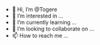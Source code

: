 - 👋 Hi, I’m @Togere
- 👀 I’m interested in ...
- 🌱 I’m currently learning ...
- 💞️ I’m looking to collaborate on ...
- 📫 How to reach me ...

<!---
Togere/Togere is a ✨ special ✨ repository because its `README.md` (this file) appears on your GitHub profile.
You can click the Preview link to take a look at your changes.
--->
